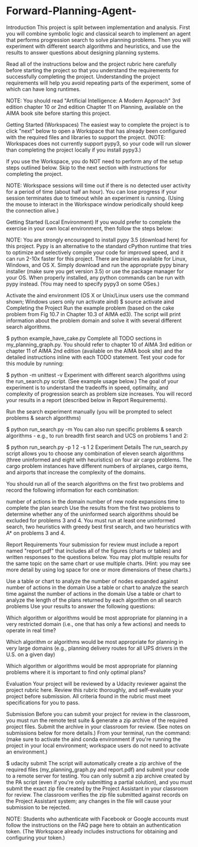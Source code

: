 # Forward-Planning-Agent-

Introduction
This project is split between implementation and analysis. First you will combine symbolic logic and classical search to implement an agent that performs progression search to solve planning problems. Then you will experiment with different search algorithms and heuristics, and use the results to answer questions about designing planning systems.

Read all of the instructions below and the project rubric here carefully before starting the project so that you understand the requirements for successfully completing the project. Understanding the project requirements will help you avoid repeating parts of the experiment, some of which can have long runtimes.

NOTE: You should read "Artificial Intelligence: A Modern Approach" 3rd edition chapter 10 or 2nd edition Chapter 11 on Planning, available on the AIMA book site before starting this project.

Getting Started (Workspaces)
The easiest way to complete the project is to click "next" below to open a Workspace that has already been configured with the required files and libraries to support the project. (NOTE: Workspaces does not currently support pypy3, so your code will run slower than completing the project locally if you install pypy3.)

If you use the Workspace, you do NOT need to perform any of the setup steps outlined below. Skip to the next section with instructions for completing the project.

NOTE: Workspace sessions will time out if there is no detected user activity for a period of time (about half an hour). You can lose progress if your session terminates due to timeout while an experiment is running. (Using the mouse to interact in the Workspace window periodically should keep the connection alive.)

Getting Started (Local Environment)
If you would prefer to complete the exercise in your own local environment, then follow the steps below:

NOTE: You are strongly encouraged to install pypy 3.5 (download here) for this project. Pypy is an alternative to the standard cPython runtime that tries to optimize and selectively compile your code for improved speed, and it can run 2-10x faster for this project. There are binaries available for Linux, Windows, and OS X. Simply download and run the appropriate pypy binary installer (make sure you get version 3.5) or use the package manager for your OS. When properly installed, any python commands can be run with pypy instead. (You may need to specify pypy3 on some OSes.)

Activate the aind environment (OS X or Unix/Linux users use the command shown; Windows users only run activate aind)
$ source activate aind
Completing the Project
Run the example problem (based on the cake problem from Fig 10.7 in Chapter 10.3 of AIMA ed3). The script will print information about the problem domain and solve it with several different search algorithms.

$ python example_have_cake.py
Complete all TODO sections in my_planning_graph.py. You should refer to chapter 10 of AIMA 3rd edition or chapter 11 of AIMA 2nd edition (available on the AIMA book site) and the detailed instructions inline with each TODO statement. Test your code for this module by running:

$ python -m unittest -v
Experiment with different search algorithms using the run_search.py script. (See example usage below.) The goal of your experiment is to understand the tradeoffs in speed, optimality, and complexity of progression search as problem size increases. You will record your results in a report (described below in Report Requirements).

Run the search experiment manually (you will be prompted to select problems & search algorithms)

$ python run_search.py -m
You can also run specific problems & search algorithms - e.g., to run breadth first search and UCS on problems 1 and 2:

$ python run_search.py -p 1 2 -s 1 2
Experiment Details
The run_search.py script allows you to choose any combination of eleven search algorithms (three uninformed and eight with heuristics) on four air cargo problems. The cargo problem instances have different numbers of airplanes, cargo items, and airports that increase the complexity of the domains.

You should run all of the search algorithms on the first two problems and record the following information for each combination:

number of actions in the domain
number of new node expansions
time to complete the plan search
Use the results from the first two problems to determine whether any of the uninformed search algorithms should be excluded for problems 3 and 4. You must run at least one uninformed search, two heuristics with greedy best first search, and two heuristics with A* on problems 3 and 4.

Report Requirements
Your submission for review must include a report named "report.pdf" that includes all of the figures (charts or tables) and written responses to the questions below. You may plot multiple results for the same topic on the same chart or use multiple charts. (Hint: you may see more detail by using log space for one or more dimensions of these charts.)

Use a table or chart to analyze the number of nodes expanded against number of actions in the domain
Use a table or chart to analyze the search time against the number of actions in the domain
Use a table or chart to analyze the length of the plans returned by each algorithm on all search problems
Use your results to answer the following questions:

Which algorithm or algorithms would be most appropriate for planning in a very restricted domain (i.e., one that has only a few actions) and needs to operate in real time?

Which algorithm or algorithms would be most appropriate for planning in very large domains (e.g., planning delivery routes for all UPS drivers in the U.S. on a given day)

Which algorithm or algorithms would be most appropriate for planning problems where it is important to find only optimal plans?

Evaluation
Your project will be reviewed by a Udacity reviewer against the project rubric here. Review this rubric thoroughly, and self-evaluate your project before submission. All criteria found in the rubric must meet specifications for you to pass.

Submission
Before you can submit your project for review in the classroom, you must run the remote test suite & generate a zip archive of the required project files. Submit the archive in your classroom for review. (See notes on submissions below for more details.) From your terminal, run the command: (make sure to activate the aind conda environment if you're running the project in your local environment; workspace users do not need to activate an environment.)

$ udacity submit
The script will automatically create a zip archive of the required files (my_planning_graph.py and report.pdf) and submit your code to a remote server for testing. You can only submit a zip archive created by the PA script (even if you're only submitting a partial solution), and you must submit the exact zip file created by the Project Assistant in your classroom for review. The classroom verifies the zip file submitted against records on the Project Assistant system; any changes in the file will cause your submission to be rejected.

NOTE: Students who authenticate with Facebook or Google accounts must follow the instructions on the FAQ page here to obtain an authentication token. (The Workspace already includes instructions for obtaining and configuring your token.)
